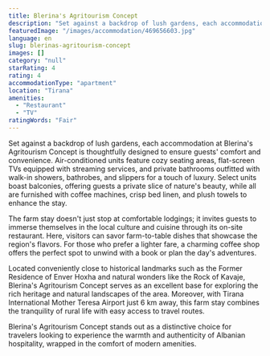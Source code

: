 ```yaml
---
title: Blerina's Agritourism Concept
description: "Set against a backdrop of lush gardens, each accommodation at Blerina's Agritourism Concept is thoughtfully designed to ensure guests' comfort and convenience."
featuredImage: "/images/accommodation/469656603.jpg"
language: en
slug: blerinas-agritourism-concept
images: []
category: "null"
starRating: 4
rating: 4
accommodationType: "apartment"
location: "Tirana"
amenities:
  - "Restaurant"
  - "TV"
ratingWords: "Fair"
---
```


Set against a backdrop of lush gardens, each accommodation at Blerina's Agritourism Concept is thoughtfully designed to ensure guests' comfort and convenience. Air-conditioned units feature cozy seating areas, flat-screen TVs equipped with streaming services, and private bathrooms outfitted with walk-in showers, bathrobes, and slippers for a touch of luxury. Select units boast balconies, offering guests a private slice of nature's beauty, while all are furnished with coffee machines, crisp bed linen, and plush towels to enhance the stay.

The farm stay doesn't just stop at comfortable lodgings; it invites guests to immerse themselves in the local culture and cuisine through its on-site restaurant. Here, visitors can savor farm-to-table dishes that showcase the region's flavors. For those who prefer a lighter fare, a charming coffee shop offers the perfect spot to unwind with a book or plan the day's adventures.

Located conveniently close to historical landmarks such as the Former Residence of Enver Hoxha and natural wonders like the Rock of Kavaje, Blerina's Agritourism Concept serves as an excellent base for exploring the rich heritage and natural landscapes of the area. Moreover, with Tirana International Mother Teresa Airport just 6 km away, this farm stay combines the tranquility of rural life with easy access to travel routes.

Blerina's Agritourism Concept stands out as a distinctive choice for travelers looking to experience the warmth and authenticity of Albanian hospitality, wrapped in the comfort of modern amenities.


